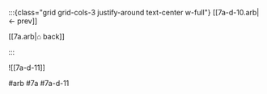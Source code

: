 :::{class="grid grid-cols-3 justify-around text-center w-full"}
[[7a-d-10.arb|← prev]]

[[7a.arb|⌂ back]]

<span/>

:::

![[7a-d-11]]

#arb #7a #7a-d-11

